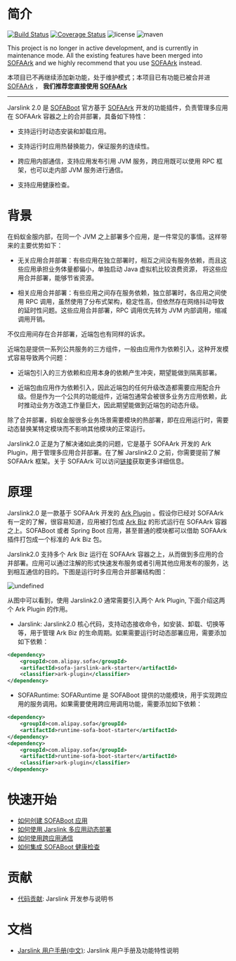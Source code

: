 # 简介

[![Build Status](https://travis-ci.org/sofastack/jarslink.svg?branch=master)](https://travis-ci.org/sofastack/jarslink)
[![Coverage Status](https://coveralls.io/repos/github/sofastack/jarslink/badge.svg?branch=master)](https://coveralls.io/github/sofastack/jarslink)
![license](https://img.shields.io/badge/license-Apache--2.0-green.svg)
![maven](https://img.shields.io/nexus/s/https/oss.sonatype.org/com.alipay.sofa/sofa-jarslink.svg)

This project is no longer in active development, and is currently in maintenance mode. All the existing features have been merged into [SOFAArk](https://github.com/sofastack/sofa-ark) and we highly recommend that you use [SOFAArk](https://github.com/sofastack/sofa-ark) instead.

本项目已不再继续添加新功能，处于维护模式；本项目已有功能已被合并进 [SOFAArk](https://github.com/sofastack/sofa-ark) ， **我们推荐您直接使用 [SOFAArk](https://github.com/sofastack/sofa-ark)**

---

Jarslink 2.0 是 [SOFABoot](https://github.com/sofastack/sofa-boot) 官方基于 [SOFAArk](https://github.com/sofastack/sofa-ark) 开发的功能插件，负责管理多应用在 SOFAArk 容器之上的合并部署，具备如下特性：

+ 支持运行时动态安装和卸载应用。

+ 支持运行时应用热替换能力，保证服务的连续性。

+ 跨应用内部通信，支持应用发布引用 JVM 服务，跨应用既可以使用 RPC 框架，也可以走内部 JVM 服务进行通信。

+ 支持应用健康检查。


# 背景
在蚂蚁金服内部，在同一个 JVM 之上部署多个应用，是一件常见的事情。这样带来的主要优势如下：

+ 无关应用合并部署：有些应用在独立部署时，相互之间没有服务依赖，而且这些应用承担业务体量都偏小，单独启动 Java 虚拟机比较浪费资源， 将这些应用合并部署，能够节省资源。

+ 相关应用合并部署：有些应用之间存在服务依赖，独立部署时，各应用之间使用 RPC 调用，虽然使用了分布式架构，稳定性高，但依然存在网络抖动导致的延时性问题。这些应用合并部署，RPC 调用优先转为 JVM 内部调用，缩减调用开销。

不仅应用间存在合并部署，近端包也有同样的诉求。

近端包是提供一系列公共服务的三方组件，一般由应用作为依赖引入，这种开发模式容易导致两个问题：

+ 近端包引入的三方依赖和应用本身的依赖产生冲突，期望能做到隔离部署。

+ 近端包由应用作为依赖引入，因此近端包的任何升级改造都需要应用配合升级。但是作为一个公共的功能组件，近端包通常会被很多业务方应用依赖，此时推动业务方改造工作量巨大，因此期望能做到近端包的动态升级。

除了合并部署，蚂蚁金服很多业务场景需要模块的热部署，即在应用运行时，需要动态替换某特定模块而不影响其他模块的正常运行。

Jarslink2.0  正是为了解决诸如此类的问题，它是基于 SOFAArk 开发的 Ark Plugin，用于管理多应用合并部署。在了解 Jarslink2.0 之前，你需要提前了解 SOFAArk 框架。关于 SOFAArk 可以访问[链接](http://www.sofastack.tech/sofa-boot/docs/sofa-ark-readme)获取更多详细信息。

# 原理
Jarslink2.0 是一款基于 SOFAArk 开发的 [Ark Plugin](http://www.sofastack.tech/sofa-boot/docs/sofa-ark-ark-plugin) 。假设你已经对 SOFAArk 有一定的了解，很容易知道，应用被打包成 [Ark Biz](http://www.sofastack.tech/sofa-boot/docs/sofa-ark-ark-biz) 的形式运行在 SOFAArk 容器之上。SOFABoot 或者 Spring Boot 应用，甚至普通的模块都可以借助 SOFAArk 插件打包成一个标准的 Ark Biz 包。

Jarslink2.0 支持多个 Ark Biz 运行在 SOFAArk 容器之上，从而做到多应用的合并部署。应用可以通过注解的形式快速发布服务或者引用其他应用发布的服务，达到相互通信的目的。下图是运行时多应用合并部署结构图：

![undefined](./resource/jarslink-runtime.png) 

从图中可以看到，使用 Jarslink2.0 通常需要引入两个 Ark Plugin, 下面介绍这两个 Ark Plugin 的作用。

+ Jarslink: Jarslink2.0 核心代码，支持动态接收命令，如安装、卸载、切换等等，用于管理 Ark Biz 的生命周期。如果需要运行时动态部署应用，需要添加如下依赖：
```xml
<dependency>
    <groupId>com.alipay.sofa</groupId>
    <artifactId>sofa-jarslink-ark-starter</artifactId>
    <classifier>ark-plugin</classifier>
</dependency>
```
+ SOFARuntime: SOFARuntime 是 SOFABoot 提供的功能模块，用于实现跨应用的服务调用。如果需要使用跨应用调用功能，需要添加如下依赖：
```xml
<dependency>
    <groupId>com.alipay.sofa</groupId>
    <artifactId>runtime-sofa-boot-starter</artifactId>
</dependency>
<dependency>
    <groupId>com.alipay.sofa</groupId>
    <artifactId>runtime-sofa-boot-starter</artifactId>
    <classifier>ark-plugin</classifier>
</dependency>
```
# 快速开始
* [如何创建 SOFABoot 应用](http://www.sofastack.tech/sofa-boot/docs/sofa-jarslink-jarslink-app-demo)
* [如何使用 Jarslink 多应用动态部署](http://www.sofastack.tech/sofa-boot/docs/sofa-jarslink-jarslink-deploy-demo)
* [如何使用跨应用通信](http://www.sofastack.tech/sofa-boot/docs/sofa-jarslink-jarslink-invocation-demo)
* [如何集成 SOFABoot 健康检查](http://www.sofastack.tech/sofa-boot/docs/sofa-jarslink-jarslink-health-demo)

# 贡献
+ [代码贡献](./CONTRIBUTING.md): Jarslink 开发参与说明书

# 文档
+ [Jarslink 用户手册(中文)](http://www.sofastack.tech/sofa-boot/docs/sofa-jarslink-jarslink-readme): Jarslink 用户手册及功能特性说明
